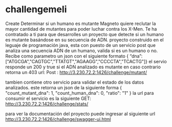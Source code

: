 # challengemeli
Create Determinar si un humano es mutante
Magneto quiere reclutar la mayor cantidad de mutantes para poder luchar
contra los X-Men.
Te ha contratado a ti para que desarrolles un proyecto que detecte si un
humano es mutante basándose en su secuencia de ADN.
proyecto construido en el leguaje de programación java, esta con puesto de un servicio 
post que analiza una secuencia ADN de un humano, valida si es un humano o no. Recibe 
como parametro un json con el siguiente formato { “dna”:["ATGCGA","CAGTGC","TTATGT","AGAAGG","CCCCTA","TCACTG"]}
el servio responde un 200 y true si el ADN analizado es mutante en caso contrario retorna un 403
url:  Post : http://3.230.72.2:1426/challenge/mutant/

tambien contiene otro servicio para validar el estado de los datos analizados. este retorna un json 
de la siguiente forma {
    "count_mutant_dna": 1,
    "count_human_dna": 0,
    "ratio": "1"
}
la url para consumir el servicio es la siguiente
GET: http://3.230.72.2:1426/challenge/stats/

para ver la documentación del proyecto puede ingresar al siguiente url
http://3.230.72.2:1426/challenge/swagger-ui.html
